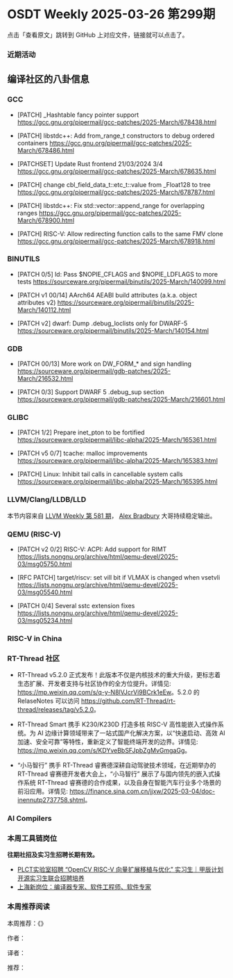# OSDT Weekly 2025-03-26 第299期

点击「查看原文」跳转到 GitHub 上对应文件，链接就可以点击了。

### 近期活动

## 编译社区的八卦信息

### GCC

- [PATCH] _Hashtable fancy pointer support
  https://gcc.gnu.org/pipermail/gcc-patches/2025-March/678438.html

- [PATCH] libstdc++: Add from_range_t constructors to debug ordered containers
  https://gcc.gnu.org/pipermail/gcc-patches/2025-March/678486.html

- [PATCHSET] Update Rust frontend 21/03/2024 3/4
  https://gcc.gnu.org/pipermail/gcc-patches/2025-March/678635.html

- [PATCH] change cbl_field_data_t::etc_t::value from _Float128 to tree
  https://gcc.gnu.org/pipermail/gcc-patches/2025-March/678787.html

- [PATCH] libstdc++: Fix std::vector::append_range for overlapping ranges
  https://gcc.gnu.org/pipermail/gcc-patches/2025-March/678900.html

- [PATCH] RISC-V: Allow redirecting function calls to the same FMV clone
  https://gcc.gnu.org/pipermail/gcc-patches/2025-March/678918.html

### BINUTILS

- [PATCH 0/5] ld: Pass $NOPIE_CFLAGS and $NOPIE_LDFLAGS to more tests
  https://sourceware.org/pipermail/binutils/2025-March/140099.html

- [PATCH v1 00/14] AArch64 AEABI build attributes (a.k.a. object attributes v2)
  https://sourceware.org/pipermail/binutils/2025-March/140112.html
  
- [PATCH v2] dwarf: Dump .debug_loclists only for DWARF-5
  https://sourceware.org/pipermail/binutils/2025-March/140154.html

### GDB

- [PATCH 00/13] More work on DW_FORM_* and sign handling
  https://sourceware.org/pipermail/gdb-patches/2025-March/216532.html

- [PATCH 0/3] Support DWARF 5 .debug_sup section
  https://sourceware.org/pipermail/gdb-patches/2025-March/216601.html

### GLIBC

- [PATCH 1/2] Prepare inet_pton to be fortified
  https://sourceware.org/pipermail/libc-alpha/2025-March/165361.html

- [PATCH v5 0/7] tcache: malloc improvements
  https://sourceware.org/pipermail/libc-alpha/2025-March/165383.html

- [PATCH] Linux: Inhibit tail calls in cancellable system calls
  https://sourceware.org/pipermail/libc-alpha/2025-March/165395.html

### LLVM/Clang/LLDB/LLD

本节内容来自 [LLVM Weekly 第 581 期](http://llvmweekly.org/issue/581)，
[Alex Bradbury](https://www.linkedin.com/in/alex-bradbury/) 大哥持续稳定输出。

### QEMU (RISC-V)

- [PATCH v2 0/2] RISC-V: ACPI: Add support for RIMT
  https://lists.nongnu.org/archive/html/qemu-devel/2025-03/msg05750.html

- [RFC PATCH] target/riscv: set vill bit if VLMAX is changed when vsetvli
  https://lists.nongnu.org/archive/html/qemu-devel/2025-03/msg05540.html

- [PATCH 0/4] Several sstc extension fixes
  https://lists.nongnu.org/archive/html/qemu-devel/2025-03/msg05234.html

### RISC-V in China

### RT-Thread 社区

- RT-Thread v5.2.0 正式发布！此版本不仅是内核技术的重大升级，更标志着生态扩展、开发者支持与社区协作的全方位提升。详情见: <https://mp.weixin.qq.com/s/q-y-N8lVJcrVi9BCrk1eEw>。5.2.0 的 RelaseNotes 可以访问 <https://github.com/RT-Thread/rt-thread/releases/tag/v5.2.0>。

- RT-Thread Smart 携手 K230/K230D 打造多核 RISC-V 高性能嵌入式操作系统。为 AI 边缘计算领域带来了一站式国产化解决方案，以“快速启动、高效 AI 加速、安全可靠”等特性，重新定义了智能终端开发的边界。详情见: <https://mp.weixin.qq.com/s/KDYveBbSFJpbZgMvGmgaGg>。

- “小马智行” 携手 RT-Thread 睿赛德深耕自动驾驶技术领域，在近期举办的 RT-Thread 睿赛德开发者大会上，“小马智行” 展示了与国内领先的嵌入式操作系统 RT-Thread 睿赛德的合作成果，以及自身在智能汽车行业多个场景的前沿应用。详情见: <https://finance.sina.com.cn/jjxw/2025-03-04/doc-inennutp2737758.shtml>。

### AI Compilers

### 本周工具链岗位

**往期社招及实习生招聘长期有效。**

- [PLCT实验室招聘 “OpenCV RISC-V 向量扩展移植与优化” 实习生｜甲辰计划开源实习生联合招聘培养](https://mp.weixin.qq.com/s/NSFIlymcfe_gJBmJXK0Zng)
- [上海新岗位：编译器专家、软件工程师、软件专家](https://mp.weixin.qq.com/s/pX2R3znrPCxdsOLVg9YVXA)

### 本周推荐阅读

本周推荐：《》

作者：

译者：

推荐：
